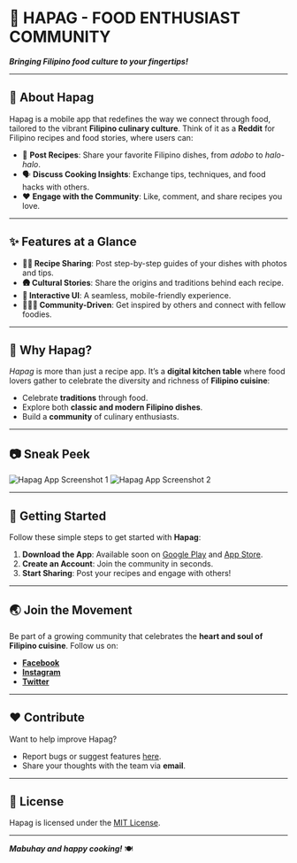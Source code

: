 # 🍴 HAPAG - FOOD ENTHUSIAST COMMUNITY

**_Bringing Filipino food culture to your fingertips!_**

---

## 📖 About Hapag
Hapag is a mobile app that redefines the way we connect through food, tailored to the vibrant **Filipino culinary culture**. Think of it as a **Reddit** for Filipino recipes and food stories, where users can:

- 📜 **Post Recipes**: Share your favorite Filipino dishes, from _adobo_ to _halo-halo_.  
- 🗣️ **Discuss Cooking Insights**: Exchange tips, techniques, and food hacks with others.  
- ❤️ **Engage with the Community**: Like, comment, and share recipes you love.  

---

## ✨ Features at a Glance

- **👩‍🍳 Recipe Sharing**: Post step-by-step guides of your dishes with photos and tips.  
- **🛖 Cultural Stories**: Share the origins and traditions behind each recipe.  
- **📱 Interactive UI**: A seamless, mobile-friendly experience.  
- **🧑‍🤝‍🧑 Community-Driven**: Get inspired by others and connect with fellow foodies.  

---

## 🌟 Why Hapag?
_Hapag_ is more than just a recipe app. It’s a **digital kitchen table** where food lovers gather to celebrate the diversity and richness of **Filipino cuisine**:

- Celebrate **traditions** through food.  
- Explore both **classic and modern Filipino dishes**.  
- Build a **community** of culinary enthusiasts.  

---

## 📷 Sneak Peek
![Hapag App Screenshot 1](https://imgur.com/s8POQW9)
![Hapag App Screenshot 2](https://imgur.com/nuJG5ID)

---

## 🚀 Getting Started
Follow these simple steps to get started with **Hapag**:

1. **Download the App**: Available soon on [Google Play](#) and [App Store](#).  
2. **Create an Account**: Join the community in seconds.  
3. **Start Sharing**: Post your recipes and engage with others!  

---

## 🌏 Join the Movement
Be part of a growing community that celebrates the **heart and soul of Filipino cuisine**. Follow us on:  

- **[Facebook](#)**  
- **[Instagram](#)**  
- **[Twitter](#)**  

---

## ❤️ Contribute
Want to help improve Hapag?  

- Report bugs or suggest features [here](#).  
- Share your thoughts with the team via **email**.  

---

## 📄 License
Hapag is licensed under the [MIT License](LICENSE).

---

**_Mabuhay and happy cooking!_** 🍽️
